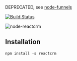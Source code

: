 DEPRECATED, see [node-funnels](https://github.com/continuous-software/node-funnels.git)


[![Build Status](https://travis-ci.org/continuous-software/node-reactcrm.svg?branch=master)](https://travis-ci.org/continuous-software/node-reactcrm)

![node-reactcrm](https://s3-ap-southeast-1.amazonaws.com/uploads-ap.hipchat.com/100533/737628/WCXWWWBUNJMKAAh/react_logo_transparent-04_thumb.png)

## Installation ##

    npm install -s reactcrm
